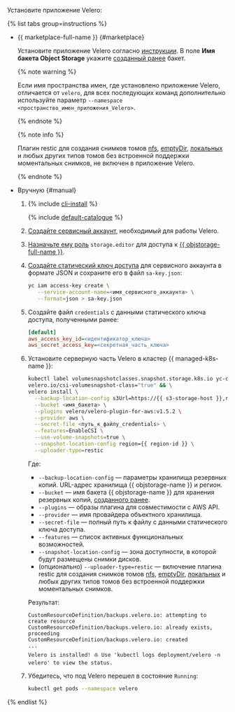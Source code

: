 Установите приложение Velero:

{% list tabs group=instructions %}


- {{ marketplace-full-name }} {#marketplace}

    Установите приложение Velero согласно [инструкции](../../managed-kubernetes/operations/applications/velero-yc-csi.md). В поле **Имя бакета Object Storage** укажите [созданный ранее](#before-you-begin) бакет.

    {% note warning  %}

    Если имя пространства имен, где установлено приложение Velero, отличается от `velero`, для всех последующих команд дополнительно используйте параметр `--namespace <пространство_имен_приложения_Velero>`.

    {% endnote %}

    {% note info %}

    Плагин restic для создания снимков томов [nfs](https://kubernetes.io/docs/concepts/storage/volumes/#nfs), [emptyDir](https://kubernetes.io/docs/concepts/storage/volumes/#emptydir), [локальных](https://kubernetes.io/docs/concepts/storage/volumes/#local) и любых других типов томов без встроенной поддержки моментальных снимков, не включен в приложение Velero.

    {% endnote %}


- Вручную {#manual}

    1. {% include [cli-install](../../_includes/cli-install.md) %}

        {% include [default-catalogue](../../_includes/default-catalogue.md) %}

    1. [Создайте сервисный аккаунт](../../iam/operations/sa/create.md), необходимый для работы Velero.
    1. [Назначьте ему роль](../../iam/concepts/access-control/roles.md) `storage.editor` для доступа к [{{ objstorage-full-name }}](../../storage/).
    1. [Создайте статический ключ доступа](../../iam/operations/authentication/manage-access-keys.md#create-access-key) для сервисного аккаунта в формате JSON и сохраните его в файл `sa-key.json`:

        ```bash
        yc iam access-key create \
           --service-account-name=<имя_сервисного_аккаунта> \
           --format=json > sa-key.json
        ```

    1. Создайте файл `credentials` с данными статического ключа доступа, полученными ранее:

        ```ini
        [default]
        aws_access_key_id=<идентификатор_ключа>
        aws_secret_access_key=<секретная_часть_ключа>
        ```

    1. Установите серверную часть Velero в кластер {{ managed-k8s-name }}:

        ```bash
        kubectl label volumesnapshotclasses.snapshot.storage.k8s.io yc-csi-snapclass \
        velero.io/csi-volumesnapshot-class="true" && \
        velero install \
          --backup-location-config s3Url=https://{{ s3-storage-host }},region={{ region-id }} \
          --bucket <имя_бакета> \
          --plugins velero/velero-plugin-for-aws:v1.5.2 \
          --provider aws \
          --secret-file <путь_к_файлу_credentials> \
          --features=EnableCSI \
          --use-volume-snapshots=true \
          --snapshot-location-config region={{ region-id }} \
          --uploader-type=restic
        ```

        Где:
        * `--backup-location-config` — параметры хранилища резервных копий. URL-адрес хранилища {{ objstorage-name }} и регион.
        * `--bucket` — имя бакета {{ objstorage-name }} для хранения резервных копий, [созданного ранее](#before-you-begin).
        * `--plugins` — образы плагина для совместимости с AWS API.
        * `--provider` — имя провайдера объектного хранилища.
        * `--secret-file` — полный путь к файлу с данными статического ключа доступа.
        * `--features` — список активных функциональных возможностей.
        * `--snapshot-location-config` — зона доступности, в которой будут размещены снимки дисков.
        * (опционально) `--uploader-type=restic` — включение плагина restic для создания снимков томов [nfs](https://kubernetes.io/docs/concepts/storage/volumes/#nfs), [emptyDir](https://kubernetes.io/docs/concepts/storage/volumes/#emptydir), [локальных](https://kubernetes.io/docs/concepts/storage/volumes/#local) и любых других типов томов без встроенной поддержки моментальных снимков.

        Результат:

        ```text
        CustomResourceDefinition/backups.velero.io: attempting to create resource
        CustomResourceDefinition/backups.velero.io: already exists, proceeding
        CustomResourceDefinition/backups.velero.io: created
        ...
        Velero is installed! ⛵ Use 'kubectl logs deployment/velero -n velero' to view the status.
        ```

    1. Убедитесь, что под Velero перешел в состояние `Running`:

        ```bash
        kubectl get pods --namespace velero
        ```

{% endlist %}